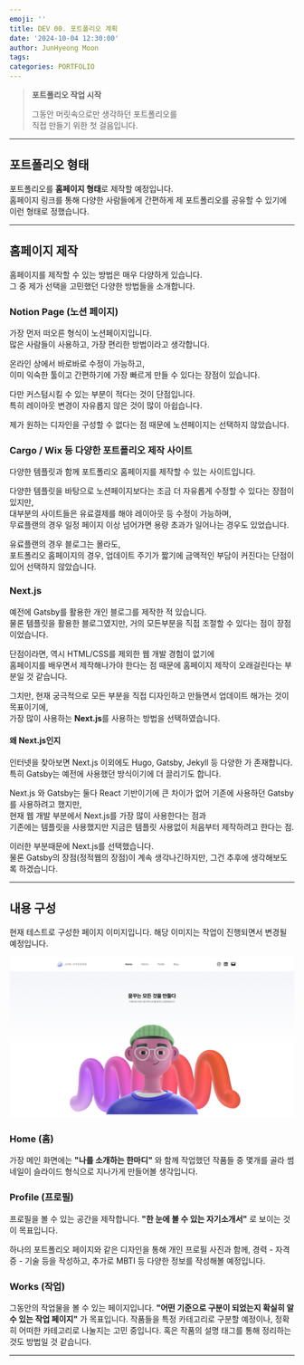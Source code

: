 ```yaml
---
emoji: ''
title: DEV 00. 포트폴리오 계획
date: '2024-10-04 12:30:00'
author: JunHyeong Moon
tags: 
categories: PORTFOLIO
---
```


> **포트폴리오 작업 시작**
> 
> 그동안 머릿속으로만 생각하던 포트폴리오를  
> 직접 만들기 위한 첫 걸음입니다.

---

## 포트폴리오 형태

포트폴리오를 **홈페이지 형태**로 제작할 예정입니다.  
홈페이지 링크를 통해 다양한 사람들에게 간편하게 제 포트폴리오를 공유할 수 있기에 이런 형태로 정했습니다.


---

## 홈페이지 제작

홈페이지를 제작할 수 있는 방법은 매우 다양하게 있습니다.  
그 중 제가 선택을 고민했던 다양한 방법들을 소개합니다.


### Notion Page (노션 페이지)

가장 먼저 떠오른 형식이 노션페이지입니다.  
많은 사람들이 사용하고, 가장 편리한 방법이라고 생각합니다.

온라인 상에서 바로바로 수정이 가능하고,  
이미 익숙한 툴이고 간편하기에 가장 빠르게 만들 수 있다는 장점이 있습니다.

다만 커스텀시킬 수 있는 부분이 적다는 것이 단점입니다.  
특히 레이아웃 변경이 자유롭지 않은 것이 많이 아쉽습니다.

제가 원하는 디자인을 구성할 수 없다는 점 때문에 노션페이지는 선택하지 않았습니다.


### Cargo / Wix 등 다양한 포트폴리오 제작 사이트

다양한 템플릿과 함께 포트폴리오 홈페이지를 제작할 수 있는 사이트입니다.

다양한 템플릿을 바탕으로 노션페이지보다는 조금 더 자유롭게 수정할 수 있다는 장점이 있지만,  
대부분의 사이트들은 유료결제를 해야 레이아웃 등 수정이 가능하며,  
무료플랜의 경우 일정 페이지 이상 넘어가면 용량 초과가 일어나는 경우도 있었습니다.

유료플랜의 경우 블로그는 몰라도,  
포트폴리오 홈페이지의 경우, 업데이트 주기가 짧기에 금액적인 부담이 커진다는 단점이 있어 선택하지 않았습니다.


### Next.js

예전에 Gatsby를 활용한 개인 블로그를 제작한 적 있습니다.  
물론 템플릿을 활용한 블로그였지만, 거의 모든부분을 직접 조절할 수 있다는 점이 장점이었습니다.

단점이라면, 역시 HTML/CSS를 제외한 웹 개발 경험이 없기에  
홈페이지를 배우면서 제작해나가야 한다는 점 때문에 홈페이지 제작이 오래걸린다는 부분일 것 같습니다.

그치만, 현재 궁극적으로 모든 부분을 직접 디자인하고 만들면서 업데이트 해가는 것이 목표이기에,  
가장 많이 사용하는 **Next.js**를 사용하는 방법을 선택하였습니다.


#### 왜 Next.js인지
인터넷을 찾아보면 Next.js 이외에도 Hugo, Gatsby, Jekyll 등 다양한 가 존재합니다.  
특히 Gatsby는 예전에 사용했던 방식이기에 더 끌리기도 합니다.

Next.js 와 Gatsby는 둘다 React 기반이기에 큰 차이가 없어 기존에 사용하던 Gatsby를 사용하려고 했지만,  
현재 웹 개발 부분에서 Next.js를 가장 많이 사용한다는 점과  
기존에는 템플릿을 사용했지만 지금은 템플릿 사용없이 처음부터 제작하려고 한다는 점.   

이러한 부분때문에 Next.js를 선택했습니다.  
물론 Gatsby의 장점(정적웹의 장점)이 계속 생각나긴하지만, 그건 추후에 생각해보도록 하겠습니다.


---


## 내용 구성

현재 테스트로 구성한 페이지 이미지입니다.
해당 이미지는 작업이 진행되면서 변경될 예정입니다.

![Dev00_TestPage](Dev00_Test02.png)

### Home (홈)

가장 메인 화면에는 **"나를 소개하는 한마디"** 와 함께 
작업했던 작품들 중 몇개를 골라 썸네일이 슬라이드 형식으로 지나가게 만들어볼 생각입니다.

### Profile (프로필)

프로필을 볼 수 있는 공간을 제작합니다.
**"한 눈에 볼 수 있는 자기소개서"** 로 보이는 것이 목표입니다.

하나의 포트폴리오 페이지와 같은 디자인을 통해
개인 프로필 사진과 함께, 경력 - 자격증 - 기술 등을 작성하고, 추가로 MBTI 등 다양한 정보를 작성해볼 예정입니다.

### Works (작업)

그동안의 작업물을 볼 수 있는 페이지입니다.
**"어떤 기준으로 구분이 되었는지 확실히 알 수 있는 작업 페이지"** 가 목표입니다.
작품들을 특정 카테고리로 구분할 예정이나, 정확히 어떠한 카테고리로 나눌지는 고민 중입니다.
혹은 작품의 설명 태그를 통해 정리하는 것도 방법일 것 같습니다.


---

```toc
```